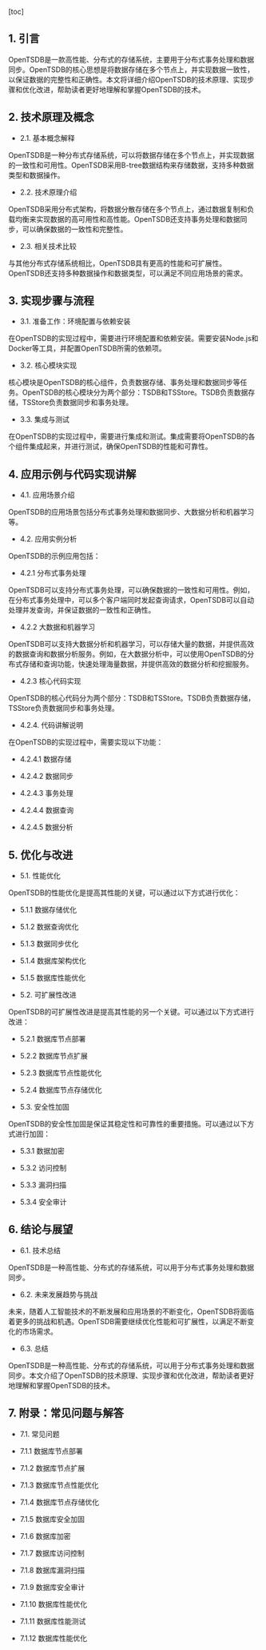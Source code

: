 
[toc]                    
                
                
## 1. 引言

OpenTSDB是一款高性能、分布式的存储系统，主要用于分布式事务处理和数据同步。OpenTSDB的核心思想是将数据存储在多个节点上，并实现数据一致性，以保证数据的完整性和正确性。本文将详细介绍OpenTSDB的技术原理、实现步骤和优化改进，帮助读者更好地理解和掌握OpenTSDB的技术。

## 2. 技术原理及概念

- 2.1. 基本概念解释

OpenTSDB是一种分布式存储系统，可以将数据存储在多个节点上，并实现数据的一致性和可用性。OpenTSDB采用B-tree数据结构来存储数据，支持多种数据类型和数据操作。

- 2.2. 技术原理介绍

OpenTSDB采用分布式架构，将数据分散存储在多个节点上，通过数据复制和负载均衡来实现数据的高可用性和高性能。OpenTSDB还支持事务处理和数据同步，可以确保数据的一致性和完整性。

- 2.3. 相关技术比较

与其他分布式存储系统相比，OpenTSDB具有更高的性能和可扩展性。OpenTSDB还支持多种数据操作和数据类型，可以满足不同应用场景的需求。

## 3. 实现步骤与流程

- 3.1. 准备工作：环境配置与依赖安装

在OpenTSDB的实现过程中，需要进行环境配置和依赖安装。需要安装Node.js和Docker等工具，并配置OpenTSDB所需的依赖项。

- 3.2. 核心模块实现

核心模块是OpenTSDB的核心组件，负责数据存储、事务处理和数据同步等任务。OpenTSDB的核心模块分为两个部分：TSDB和TSStore。TSDB负责数据存储，TSStore负责数据同步和事务处理。

- 3.3. 集成与测试

在OpenTSDB的实现过程中，需要进行集成和测试。集成需要将OpenTSDB的各个组件集成起来，并进行测试，确保OpenTSDB的性能和可靠性。

## 4. 应用示例与代码实现讲解

- 4.1. 应用场景介绍

OpenTSDB的应用场景包括分布式事务处理和数据同步、大数据分析和机器学习等。

- 4.2. 应用实例分析

OpenTSDB的示例应用包括：

- 4.2.1 分布式事务处理

OpenTSDB可以支持分布式事务处理，可以确保数据的一致性和可用性。例如，在分布式事务处理中，可以多个客户端同时发起查询请求，OpenTSDB可以自动处理并发查询，并保证数据的一致性和正确性。

- 4.2.2 大数据和机器学习

OpenTSDB可以支持大数据分析和机器学习，可以存储大量的数据，并提供高效的数据查询和数据分析服务。例如，在大数据分析中，可以使用OpenTSDB的分布式存储和查询功能，快速处理海量数据，并提供高效的数据分析和挖掘服务。

- 4.2.3 核心代码实现

OpenTSDB的核心代码分为两个部分：TSDB和TSStore。TSDB负责数据存储，TSStore负责数据同步和事务处理。

- 4.2.4. 代码讲解说明

在OpenTSDB的实现过程中，需要实现以下功能：

- 4.2.4.1 数据存储

- 4.2.4.2 数据同步

- 4.2.4.3 事务处理

- 4.2.4.4 数据查询

- 4.2.4.5 数据分析

## 5. 优化与改进

- 5.1. 性能优化

OpenTSDB的性能优化是提高其性能的关键，可以通过以下方式进行优化：

- 5.1.1 数据存储优化

- 5.1.2 数据查询优化

- 5.1.3 数据同步优化

- 5.1.4 数据库架构优化

- 5.1.5 数据库性能优化

- 5.2. 可扩展性改进

OpenTSDB的可扩展性改进是提高其性能的另一个关键。可以通过以下方式进行改进：

- 5.2.1 数据库节点部署

- 5.2.2 数据库节点扩展

- 5.2.3 数据库节点性能优化

- 5.2.4 数据库节点存储优化

- 5.3. 安全性加固

OpenTSDB的安全性加固是保证其稳定性和可靠性的重要措施。可以通过以下方式进行加固：

- 5.3.1 数据加密

- 5.3.2 访问控制

- 5.3.3 漏洞扫描

- 5.3.4 安全审计

## 6. 结论与展望

- 6.1. 技术总结

OpenTSDB是一种高性能、分布式的存储系统，可以用于分布式事务处理和数据同步。

- 6.2. 未来发展趋势与挑战

未来，随着人工智能技术的不断发展和应用场景的不断变化，OpenTSDB将面临着更多的挑战和机遇。OpenTSDB需要继续优化性能和可扩展性，以满足不断变化的市场需求。

- 6.3. 总结

OpenTSDB是一种高性能、分布式的存储系统，可以用于分布式事务处理和数据同步。本文介绍了OpenTSDB的技术原理、实现步骤和优化改进，帮助读者更好地理解和掌握OpenTSDB的技术。

## 7. 附录：常见问题与解答

- 7.1. 常见问题

- 7.1.1 数据库节点部署

- 7.1.2 数据库节点扩展

- 7.1.3 数据库节点性能优化

- 7.1.4 数据库节点存储优化

- 7.1.5 数据库安全加固

- 7.1.6 数据库加密

- 7.1.7 数据库访问控制

- 7.1.8 数据库漏洞扫描

- 7.1.9 数据库安全审计

- 7.1.10 数据库性能优化

- 7.1.11 数据库性能测试

- 7.1.12 数据库性能优化

